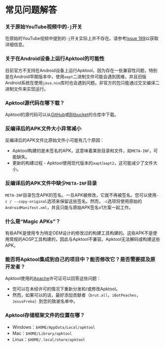 # 常见问题解答

### 关于原始YouTube视频中的`-j`开关

在原始的YouTube视频中提到的`-j`开关实际上并不存在。请参考[Issue 199](https://github.com/iBotPeaches/Apktool/issues/199)以获取详细信息。

### 关于在Android设备上运行Apktool的可能性

目前官方不支持在Android设备上运行Apktool，因为存在一些兼容性问题，特别是在Android早期版本中，使用`aapt`二进制文件可能会遇到困难，并且旧版Android系统在使用`java.nio`库时也会遇到问题。非官方的包只能通过交叉编译二进制文件来实现运行。

### Apktool源代码在哪下载？

Apktool的源代码可以从[GitHub](https://github.com/iBotPeaches/Apktool)或[Bitbucket](https://bitbucket.org/iBotPeaches/apktool/overview)的仓库中下载。

### 反编译后的APK文件大小异常减小

反编译后的APK文件比原始文件小可能有几个原因：

- Apktool构建的是未签名的APK，这意味着某些目录和文件，如`META-INF`，可能缺失。
- 更新的构建过程 - Apktool使用现代版本的`aapt`/`aapt2`，这可能减少了文件大小。

### 反编译后的APK文件中缺少`META-INF`目录

`META-INF`目录包含APK的签名。一旦APK被修改，它就不再被签名。您可以使用`-c / --copy-original`选项来保留这些签名。然而，`-c`选项将使用原始的`AndroidManifest.xml`，并且只能与原始APK签名v1方案一起工作。

### 什么是“Magic APKs”？

有些APK是使用专为特定OEM设计的修改过的构建工具构建的。这些APK不是使用常规的AOSP工具构建的，因此与Apktool不兼容。Apktool无法解码或构建这些APK。

### 能否将Apktool集成到自己的项目中？能否修改它？是否需要提及原开发者？

Apktool使用的[Apache](https://github.com/iBotPeaches/Apktool/blob/master/LICENSE.md)许可证可以回答这些问题：

- 您可以在未经许可的情况下重新分发和/或修改Apktool。
- 然而，如果可以的话，最好添加贡献者（`brut.all`，`iBotPeaches`，`JesusFreke`）到您的致谢名单中。

### Apktool存储框架文件的位置在哪？

- Windows：`$HOME/AppData/Local/apktool`
- Mac：`$HOME/Library/apktool`
- Linux：`$HOME/.local/share/apktool`